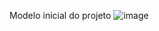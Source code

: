 Modelo inicial do projeto
![image](https://github.com/user-attachments/assets/19232973-c5d0-448f-af5b-c70387d42338)
